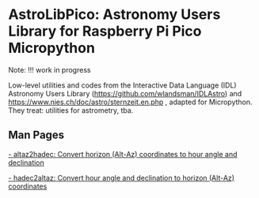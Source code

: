 # AstroLibPico: Astronomy Users Library for Raspberry Pi Pico Micropython

Note: !!! work in progress

Low-level utilities and codes from the Interactive Data Language (IDL) Astronomy Users Library (https://github.com/wlandsman/IDLAstro) and https://www.nies.ch/doc/astro/sternzeit.en.php , adapted for Micropython. They treat: utilities for astrometry, tba.

## Man Pages

[- altaz2hadec: Convert horizon (Alt-Az) coordinates to hour angle and declination](manpages/altaz2hadec.md)

[- hadec2altaz: Convert hour angle and declination to horizon (Alt-Az) coordinates](manpages/altaz2hadec.md)